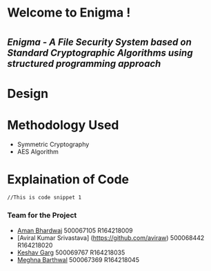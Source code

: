# Welcome to Enigma !
#
## _Enigma - A File Security System based on Standard Cryptographic Algorithms using structured programming approach_
#

# Design

# Methodology Used
- Symmetric Cryptography
- AES Algorithm

# Explaination of Code

```markdown
//This is code snippet 1
```

### Team for the Project
* [Aman Bhardwaj](https://github.com/iaman877)            500067105   R164218009
* [Aviral Kumar Srivastava] (https://github.com/aviraw)  500068442   R164218020
* [Keshav Garg](https://github.com/KeshavGarg01)              500069767   R164218035
* [Meghna Barthwal](https://github.com/MeghnaBarthwal)         500067369   R164218045


